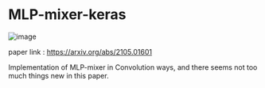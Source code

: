 # MLP-mixer-keras

![image](https://user-images.githubusercontent.com/52695166/117955555-bfb20980-b34a-11eb-992f-144aab2c0544.png)

paper link : https://arxiv.org/abs/2105.01601

Implementation of MLP-mixer in Convolution ways, and there seems not too much things new in this paper.
